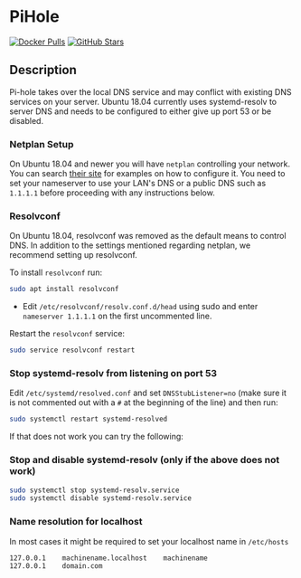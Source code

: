 # PiHole

[![Docker Pulls](https://img.shields.io/docker/pulls/pihole/pihole?style=flat-square&color=607D8B&label=docker%20pulls&logo=docker)](https://hub.docker.com/r/pihole/pihole)
[![GitHub Stars](https://img.shields.io/github/stars/linuxserver/docker-duplicati?style=flat-square&color=607D8B&label=github%20stars&logo=github)](https://github.com/linuxserver/docker-duplicati)

## Description

Pi-hole takes over the local DNS service and may conflict with existing DNS services on your server. Ubuntu 18.04 currently uses systemd-resolv to server DNS and needs to be configured to either give up port 53 or be disabled.

### Netplan Setup

On Ubuntu 18.04 and newer you will have `netplan` controlling your network. You can search [their site](https://netplan.io/) for examples on how to configure it. You need to set your nameserver to use your LAN's DNS or a public DNS such as `1.1.1.1` before proceeding with any instructions below.

### Resolvconf

On Ubuntu 18.04, resolvconf was removed as the default means to control DNS.  In addition to the settings mentioned regarding netplan, we recommend setting up resolvconf.

To install `resolvconf` run:

```bash
sudo apt install resolvconf
```

- Edit `/etc/resolvconf/resolv.conf.d/head` using sudo and enter `nameserver 1.1.1.1` on the first uncommented line.

Restart the `resolvconf` service:

```bash
sudo service resolvconf restart
```

### Stop systemd-resolv from listening on port 53

Edit `/etc/systemd/resolved.conf` and set `DNSStubListener=no` (make sure it is not commented out with a `#` at the beginning of the line) and then run:

 ```bash
 sudo systemctl restart systemd-resolved
 ```

If that does not work you can try the following:

### Stop and disable systemd-resolv (only if the above does not work)

```bash
sudo systemctl stop systemd-resolv.service
sudo systemctl disable systemd-resolv.service
```

### Name resolution for localhost

In most cases it might be required to set your localhost name in `/etc/hosts`

```hosts
127.0.0.1    machinename.localhost    machinename
127.0.0.1    domain.com
```
